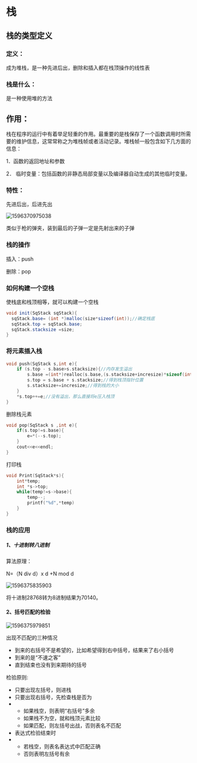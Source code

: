 # 栈

## 栈的类型定义

### 定义：

成为堆栈，是一种先进后出，删除和插入都在栈顶操作的线性表

### 栈是什么：

是一种使用堆的方法

## 作用：

栈在程序的运行中有着举足轻重的作用。最重要的是栈保存了一个函数调用时所需要的维护信息，这常常称之为堆栈帧或者活动记录。堆栈帧一般包含如下几方面的信息：

1．函数的返回地址和参数

2． 临时变量：包括函数的非静态局部变量以及编译器自动生成的其他临时变量。

### 特性：

先进后出，后进先出

![1596370975038](D:\math\algorithm\栈\栈的理解\1596370975038.png)

类似于枪的弹夹，装到最后的子弹一定是先射出来的子弹

### 栈的操作

插入：push

删除：pop

### 如何构建一个空栈

使栈底和栈顶相等，就可以构建一个空栈

```java
void init(SqStack sqStack){
  sqStack.base= (int *)malloc(size*sizeof(int));//确定栈底
  sqStack.top = sqStack.base;
  sqStack.stacksize =size;
}
```

### 将元素插入栈

```c++
void push(SqStack s,int e){
    if (s.top - s.base>s.stacksize){//内存发生溢出
        s.base =(int*)realloc(s.base,(s.stacksize+incresize)*sizeof(int));//申请(s.stacksize+incresize)个int元素所用空间，并将s.base指入新的内存空间
        s.top = s.base + s.stacksize;//得到栈顶指针位置
        s.stacksize+=incresize;//得到栈的大小
    }
    *s.top++=e;//没有溢出，那么直接将e压入栈顶
}
```

删除栈元素

```c++
void pop(SqStack s ,int e){
    if(s.top!=s.base){
        e=*(--s.top);
    }
    cout<<e<<endl;
}
```

打印栈

```c++
void Print(SqStack*s){
    int*temp;
    int *s->top;
    while(temp!=s->base){
        temp--;
        printf("%d",*temp)
    }
}
```

### 栈的应用

##### 1、十进制转八进制

算法原理：

N=（N div d）x d +N mod d

![1596375835903](D:\math\algorithm\栈\栈的理解\1596375835903.png)

将十进制28768转为8进制结果为70140。

#### 2、括号匹配的检验

![1596375979851](D:\math\algorithm\栈\栈的理解\1596375979851.png)

 出现不匹配的三种情况

- 到来的右括号不是希望的，比如希望得到右中括号，结果来了右小括号
- 到来的是“不速之客”
- 直到结束也没有到来期待的括号

检验原则:

- 只要出现左括号，则进栈
- 只要出现右括号，先检查栈是否为
- - 如果栈空，则表明“右括号”多余
  - 如果栈不为空，就和栈顶元素比较
  - 如果匹配，则左括号出战，否则表名不匹配
- 表达式检验结束时
- - 若栈空，则表名表达式中匹配正确
  - 否则表明左括号有余



